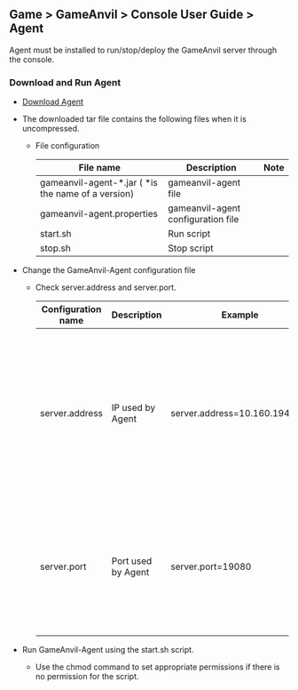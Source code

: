## Game > GameAnvil > Console User Guide > Agent

Agent must be installed to run/stop/deploy the GameAnvil server through the console. 

### Download and Run Agent

* [Download Agent](https://static.toastoven.net/prod_gameanvil/files/gameanvil-agent-1.1.3.tar)

* The downloaded tar file contains the following files when it is uncompressed.

  * File configuration

    | File name                           | Description                      | Note |
    | ----------------------------------- | ------------------------- | ---- |
    | gameanvil-agent-*.jar ( *is the name of a version) | gameanvil-agent file      |      |
    | gameanvil-agent.properties          | gameanvil-agent configuration file |      |
    | start.sh                            | Run script             |      |
    | stop.sh                             | Stop script        |      |

    

* Change the GameAnvil-Agent configuration file

  * Check server.address and server.port.

    | Configuration name      | Description                  | Example                          | Note                                                         |
    | -------------- | --------------------- | ----------------------------- | ------------------------------------------------------------ |
    | server.address | IP used by Agent   | server.address=10.160.194.108 | If the setting value is left empty, all the IPs assigned to the machine can be accessed. Therefore, the IP to be used must be specified. |
    | server.port    | Port used by Agent | server.port=19080             | The value must be the same as the GameAnvil Agent Port configured on the console (Default value: 19080). |

    

* Run GameAnvil-Agent using the start.sh script.

  * Use the chmod command to set appropriate permissions if there is no permission for the script.
